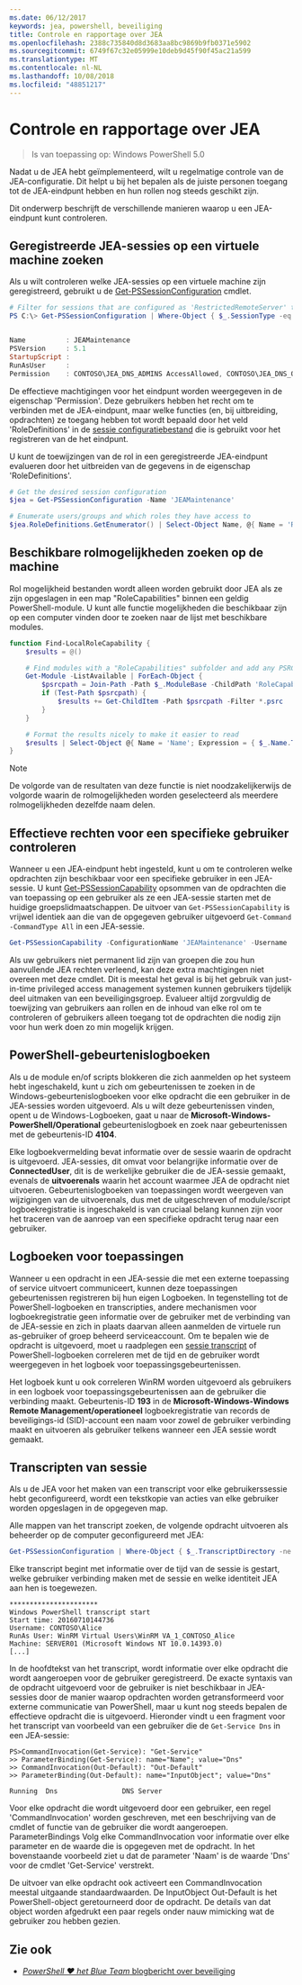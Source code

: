 ```yaml
---
ms.date: 06/12/2017
keywords: jea, powershell, beveiliging
title: Controle en rapportage over JEA
ms.openlocfilehash: 2388c735840d8d3683aa8bc9869b9fb0371e5902
ms.sourcegitcommit: 6749f67c32e05999e10deb9d45f90f45ac21a599
ms.translationtype: MT
ms.contentlocale: nl-NL
ms.lasthandoff: 10/08/2018
ms.locfileid: "48851217"
---
```

# <a name="auditing-and-reporting-on-jea"></a>Controle en rapportage over JEA

> Is van toepassing op: Windows PowerShell 5.0

Nadat u de JEA hebt geïmplementeerd, wilt u regelmatige controle van de JEA-configuratie.
Dit helpt u bij het bepalen als de juiste personen toegang tot de JEA-eindpunt hebben en hun rollen nog steeds geschikt zijn.

Dit onderwerp beschrijft de verschillende manieren waarop u een JEA-eindpunt kunt controleren.

## <a name="find-registered-jea-sessions-on-a-machine"></a>Geregistreerde JEA-sessies op een virtuele machine zoeken

Als u wilt controleren welke JEA-sessies op een virtuele machine zijn geregistreerd, gebruikt u de [Get-PSSessionConfiguration](https://msdn.microsoft.com/powershell/reference/5.1/microsoft.powershell.core/get-pssessionconfiguration) cmdlet.

```powershell
# Filter for sessions that are configured as 'RestrictedRemoteServer' to find JEA-like session configurations
PS C:\> Get-PSSessionConfiguration | Where-Object { $_.SessionType -eq 'RestrictedRemoteServer' }


Name          : JEAMaintenance
PSVersion     : 5.1
StartupScript :
RunAsUser     :
Permission    : CONTOSO\JEA_DNS_ADMINS AccessAllowed, CONTOSO\JEA_DNS_OPERATORS AccessAllowed, CONTOSO\JEA_DNS_AUDITORS AccessAllowed
```

De effectieve machtigingen voor het eindpunt worden weergegeven in de eigenschap 'Permission'.
Deze gebruikers hebben het recht om te verbinden met de JEA-eindpunt, maar welke functies (en, bij uitbreiding, opdrachten) ze toegang hebben tot wordt bepaald door het veld 'RoleDefinitions' in de [sessie configuratiebestand](session-configurations.md) die is gebruikt voor het registreren van de het eindpunt.

U kunt de toewijzingen van de rol in een geregistreerde JEA-eindpunt evalueren door het uitbreiden van de gegevens in de eigenschap 'RoleDefinitions'.

```powershell
# Get the desired session configuration
$jea = Get-PSSessionConfiguration -Name 'JEAMaintenance'

# Enumerate users/groups and which roles they have access to
$jea.RoleDefinitions.GetEnumerator() | Select-Object Name, @{ Name = 'Role Capabilities'; Expression = { $_.Value.RoleCapabilities } }
```

## <a name="find-available-role-capabilities-on-the-machine"></a>Beschikbare rolmogelijkheden zoeken op de machine

Rol mogelijkheid bestanden wordt alleen worden gebruikt door JEA als ze zijn opgeslagen in een map "RoleCapabilities" binnen een geldig PowerShell-module.
U kunt alle functie mogelijkheden die beschikbaar zijn op een computer vinden door te zoeken naar de lijst met beschikbare modules.

```powershell
function Find-LocalRoleCapability {
    $results = @()

    # Find modules with a "RoleCapabilities" subfolder and add any PSRC files to the result set
    Get-Module -ListAvailable | ForEach-Object {
        $psrcpath = Join-Path -Path $_.ModuleBase -ChildPath 'RoleCapabilities'
        if (Test-Path $psrcpath) {
            $results += Get-ChildItem -Path $psrcpath -Filter *.psrc
        }
    }

    # Format the results nicely to make it easier to read
    $results | Select-Object @{ Name = 'Name'; Expression = { $_.Name.TrimEnd('.psrc') }}, @{ Name = 'Path'; Expression = { $_.FullName }} | Sort-Object Name
}
```

> [!NOTE]
> De volgorde van de resultaten van deze functie is niet noodzakelijkerwijs de volgorde waarin de rolmogelijkheden worden geselecteerd als meerdere rolmogelijkheden dezelfde naam delen.

## <a name="check-effective-rights-for-a-specific-user"></a>Effectieve rechten voor een specifieke gebruiker controleren

Wanneer u een JEA-eindpunt hebt ingesteld, kunt u om te controleren welke opdrachten zijn beschikbaar voor een specifieke gebruiker in een JEA-sessie.
U kunt [Get-PSSessionCapability](https://msdn.microsoft.com/powershell/reference/5.1/microsoft.powershell.core/Get-PSSessionCapability) opsommen van de opdrachten die van toepassing op een gebruiker als ze een JEA-sessie starten met de huidige groepslidmaatschappen.
De uitvoer van `Get-PSSessionCapability` is vrijwel identiek aan die van de opgegeven gebruiker uitgevoerd `Get-Command -CommandType All` in een JEA-sessie.

```powershell
Get-PSSessionCapability -ConfigurationName 'JEAMaintenance' -Username 'CONTOSO\Alice'
```

Als uw gebruikers niet permanent lid zijn van groepen die zou hun aanvullende JEA rechten verleend, kan deze extra machtigingen niet overeen met deze cmdlet.
Dit is meestal het geval is bij het gebruik van just-in-time privileged access management systemen kunnen gebruikers tijdelijk deel uitmaken van een beveiligingsgroep.
Evalueer altijd zorgvuldig de toewijzing van gebruikers aan rollen en de inhoud van elke rol om te controleren of gebruikers alleen toegang tot de opdrachten die nodig zijn voor hun werk doen zo min mogelijk krijgen.

## <a name="powershell-event-logs"></a>PowerShell-gebeurtenislogboeken

Als u de module en/of scripts blokkeren die zich aanmelden op het systeem hebt ingeschakeld, kunt u zich om gebeurtenissen te zoeken in de Windows-gebeurtenislogboeken voor elke opdracht die een gebruiker in de JEA-sessies worden uitgevoerd.
Als u wilt deze gebeurtenissen vinden, opent u de Windows-Logboeken, gaat u naar de **Microsoft-Windows-PowerShell/Operational** gebeurtenislogboek en zoek naar gebeurtenissen met de gebeurtenis-ID **4104**.

Elke logboekvermelding bevat informatie over de sessie waarin de opdracht is uitgevoerd.
JEA-sessies, dit omvat voor belangrijke informatie over de **ConnectedUser**, dit is de werkelijke gebruiker die de JEA-sessie gemaakt, evenals de **uitvoerenals** waarin het account waarmee JEA de opdracht niet uitvoeren.
Gebeurtenislogboeken van toepassingen wordt weergeven van wijzigingen van de uitvoerenals, dus met de uitgeschreven of module/script logboekregistratie is ingeschakeld is van cruciaal belang kunnen zijn voor het traceren van de aanroep van een specifieke opdracht terug naar een gebruiker.

## <a name="application-event-logs"></a>Logboeken voor toepassingen

Wanneer u een opdracht in een JEA-sessie die met een externe toepassing of service uitvoert communiceert, kunnen deze toepassingen gebeurtenissen registreren bij hun eigen Logboeken.
In tegenstelling tot de PowerShell-logboeken en transcripties, andere mechanismen voor logboekregistratie geen informatie over de gebruiker met de verbinding van de JEA-sessie en zich in plaats daarvan alleen aanmelden de virtuele run as-gebruiker of groep beheerd serviceaccount.
Om te bepalen wie de opdracht is uitgevoerd, moet u raadplegen een [sessie transcript](#session-transcripts) of PowerShell-logboeken correleren met de tijd en de gebruiker wordt weergegeven in het logboek voor toepassingsgebeurtenissen.

Het logboek kunt u ook correleren WinRM worden uitgevoerd als gebruikers in een logboek voor toepassingsgebeurtenissen aan de gebruiker die verbinding maakt.
Gebeurtenis-ID **193** in de **Microsoft-Windows-Windows Remote Management/operationeel** logboekregistratie van records de beveiligings-id (SID)-account een naam voor zowel de gebruiker verbinding maakt en uitvoeren als gebruiker telkens wanneer een JEA sessie wordt gemaakt.

## <a name="session-transcripts"></a>Transcripten van sessie

Als u de JEA voor het maken van een transcript voor elke gebruikerssessie hebt geconfigureerd, wordt een tekstkopie van acties van elke gebruiker worden opgeslagen in de opgegeven map.

Alle mappen van het transcript zoeken, de volgende opdracht uitvoeren als beheerder op de computer geconfigureerd met JEA:

```powershell
Get-PSSessionConfiguration | Where-Object { $_.TranscriptDirectory -ne $null } | Format-Table Name, TranscriptDirectory
```

Elke transcript begint met informatie over de tijd van de sessie is gestart, welke gebruiker verbinding maken met de sessie en welke identiteit JEA aan hen is toegewezen.

```
**********************
Windows PowerShell transcript start
Start time: 20160710144736
Username: CONTOSO\Alice
RunAs User: WinRM Virtual Users\WinRM VA_1_CONTOSO_Alice
Machine: SERVER01 (Microsoft Windows NT 10.0.14393.0)
[...]
```

In de hoofdtekst van het transcript, wordt informatie over elke opdracht die wordt aangeroepen voor de gebruiker geregistreerd.
De exacte syntaxis van de opdracht uitgevoerd voor de gebruiker is niet beschikbaar in JEA-sessies door de manier waarop opdrachten worden getransformeerd voor externe communicatie van PowerShell, maar u kunt nog steeds bepalen de effectieve opdracht die is uitgevoerd.
Hieronder vindt u een fragment voor het transcript van voorbeeld van een gebruiker die de `Get-Service Dns` in een JEA-sessie:

```
PS>CommandInvocation(Get-Service): "Get-Service"
>> ParameterBinding(Get-Service): name="Name"; value="Dns"
>> CommandInvocation(Out-Default): "Out-Default"
>> ParameterBinding(Out-Default): name="InputObject"; value="Dns"

Running  Dns                DNS Server
```

Voor elke opdracht die wordt uitgevoerd door een gebruiker, een regel 'CommandInvocation' worden geschreven, met een beschrijving van de cmdlet of functie van de gebruiker die wordt aangeroepen.
ParameterBindings Volg elke CommandInvocation voor informatie over elke parameter en de waarde die is opgegeven met de opdracht.
In het bovenstaande voorbeeld ziet u dat de parameter 'Naam' is de waarde 'Dns' voor de cmdlet 'Get-Service' verstrekt.

De uitvoer van elke opdracht ook activeert een CommandInvocation meestal uitgaande standaardwaarden.
De InputObject Out-Default is het PowerShell-object geretourneerd door de opdracht.
De details van dat object worden afgedrukt een paar regels onder nauw mimicking wat de gebruiker zou hebben gezien.

## <a name="see-also"></a>Zie ook

- [*PowerShell ♥ het Blue Team* blogbericht over beveiliging](https://blogs.msdn.microsoft.com/powershell/2015/06/09/powershell-the-blue-team/)
